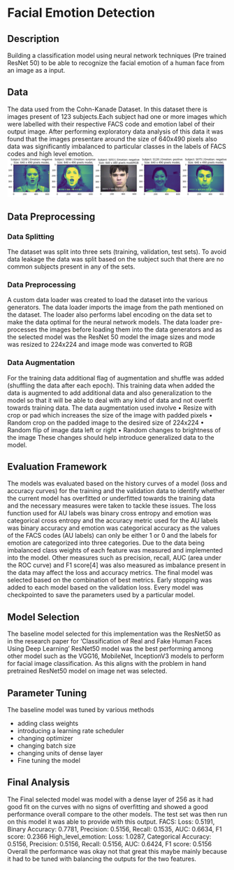 # Facial Emotion Detection

## Description
Building a classification model using neural network techniques (Pre trained ResNet 50) to be able to recognize the facial emotion of a human face from an image as a input.

## Data
The data used from the Cohn-Kanade Dataset. In this dataset there is images present of 123 subjects.Each subject had one or more images which were labelled with their respective FACS code and emotion label of their output image. After performing exploratory data analysis of this data it was found that the images presentare around the size of 640x490 pixels also data was significantly imbalanced to particular classes in the labels of FACS codes and high level emotion.
![Screenshot of input_image](input_image.png)

## Data Preprocessing

### Data Splitting
The dataset was split into three sets (training, validation, test sets). To avoid data leakage the data was split based on the subject such that there are no common subjects present in any of the sets.

### Data Preprocessing
A custom data loader was created to load the dataset into the various generators. The data loader imports the image from the path mentioned on the dataset. The loader also performs label encoding on the data set to make the data optimal for the neural network models. The data loader pre-processes the images before loading them into the data generators and as the selected model was the ResNet 50 model the image sizes and mode was resized to 224x224 and image mode was converted to RGB

### Data Augmentation
For the training data additional flag of augmentation and shuffle was added (shuffling the data after each epoch). This training data when added the data is augmented to add additional data and also generalization to
the model so that it will be able to deal with any kind of data and not overfit towards training data. The data augmentation used involve
• Resize with crop or pad which increases the size of the image with padded pixels
• Random crop on the padded image to the desired size of 224x224
• Random flip of image data left or right
• Random changes to brightness of the image
These changes should help introduce generalized data to the model.

## Evaluation Framework
The models was evaluated based on the history curves of a model (loss and accuracy curves) for the training and the validation data to identify whether the current model has overfitted or underfitted towards the training data and the necessary measures were taken to tackle these issues. The loss function used for AU labels was binary cross entropy and emotion was categorical cross entropy and the accuracy metric used for the AU labels was binary accuracy and emotion was categorical accuracy as the values of the FACS codes (AU labels) can only be either 1 or 0 and the labels for emotion are categorized into three categories. Due to the data being imbalanced class weights of each feature was measured and implemented into the model. Other measures such as precision, recall, AUC (area under the ROC curve) and F1 score[4] was also measured as imbalance present in the data may affect the loss and accuracy metrics. The final model was selected based on the combination of best metrics. Early stopping was added to each model based on the validation loss. Every model was checkpointed to save the parameters used by a particular model.

## Model Selection 
The baseline model selected for this implementation was the ResNet50 as in the research paper for ‘Classification of Real and Fake Human Faces Using Deep Learning’ ResNet50 model was the best performing among other model such as the VGG16, MobileNet, InceptionV3 models to perform for facial image classification. As this aligns with the problem in hand pretrained ResNet50 model on image net was selected.

## Parameter Tuning
The baseline model was tuned by various methods
- adding class weights
- introducing a learning rate scheduler
- changing optimizer
- changing batch size
- changing units of dense layer
- Fine tuning the model

## Final Analysis
The Final selected model was model with a dense layer of 256 as it had good fit on the curves with no signs of overfitting and showed a good performance overall compare to the other models.
The test set was then run on this model it was able to provide with this output.
FACS: Loss: 0.5191, Binary Accuracy: 0.7781, Precision: 0.5156, Recall: 0.1535, AUC: 0.6634, F1 score:
0.2366
High_level_emotion: Loss: 1.0287, Categorical Accuracy: 0.5156, Precision: 0.5156, Recall: 0.5156, AUC:
0.6424, F1 score: 0.5156
Overall the performance was okay not that great this maybe mainly because it had to be tuned with balancing the outputs for the two features.

